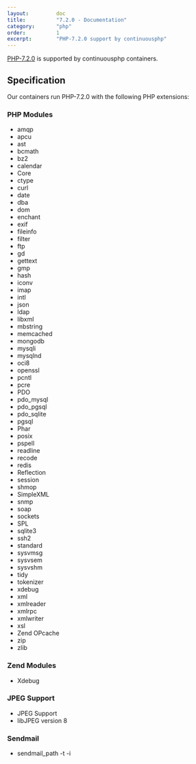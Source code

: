 ```yaml
---
layout:         doc
title:          "7.2.0 - Documentation"
category:       "php"
order:          1
excerpt:        "PHP-7.2.0 support by continuousphp"
---
```


[PHP-7.2.0](http://www.php.net) is supported by continuousphp containers.

## Specification

Our containers run PHP-7.2.0 with the following PHP extensions:

### PHP Modules

* amqp
* apcu
* ast
* bcmath
* bz2
* calendar
* Core
* ctype
* curl
* date
* dba
* dom
* enchant
* exif
* fileinfo
* filter
* ftp
* gd
* gettext
* gmp
* hash
* iconv
* imap
* intl
* json
* ldap
* libxml
* mbstring
* memcached
* mongodb
* mysqli
* mysqlnd
* oci8
* openssl
* pcntl
* pcre
* PDO
* pdo_mysql
* pdo_pgsql
* pdo_sqlite
* pgsql
* Phar
* posix
* pspell
* readline
* recode
* redis
* Reflection
* session
* shmop
* SimpleXML
* snmp
* soap
* sockets
* SPL
* sqlite3
* ssh2
* standard
* sysvmsg
* sysvsem
* sysvshm
* tidy
* tokenizer
* xdebug
* xml
* xmlreader
* xmlrpc
* xmlwriter
* xsl
* Zend OPcache
* zip
* zlib


### Zend Modules

* Xdebug

### JPEG Support

* JPEG Support
* libJPEG version 8

### Sendmail

* sendmail_path -t -i
